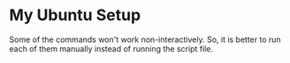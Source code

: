 # My Ubuntu Setup

Some of the commands won't work non-interactively. So, it is better to run each of them manually instead of running the script file.